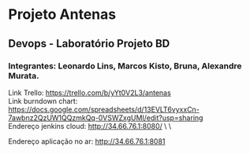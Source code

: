 # Projeto Antenas
## Devops - Laboratório Projeto BD

### Integrantes: Leonardo Lins, Marcos Kisto, Bruna, Alexandre Murata.

Link Trello: https://trello.com/b/yYt0V2L3/antenas \
Link burndown chart: https://docs.google.com/spreadsheets/d/13EVLT6vyxxCn-7awbnz2QzUW1QQzmkQq-0VSWZxgUMI/edit?usp=sharing \
Endereço jenkins cloud: http://34.66.76.1:8080/  \ \


Endereço aplicação no ar: http://34.66.76.1:8081
